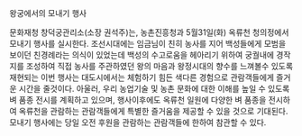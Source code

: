 왕궁에서의 모내기 행사

문화재청 창덕궁관리소(소장 권석주)는, 농촌진흥청과 5월31일(화) 옥류천 청의정에서 모내기 행사를 실시한다. 조선시대에는 임금님이 친히 농사를 지어 백성들에게 모범을 보이던 친경례라는 의식이 있었는데 백성의 수고로움을 헤아리기 위하여 궁궐내에 경작지를 조성하여 직접 농사를 주관하였던 왕의 마음과 왕정시대의 향수를 느껴볼수 있도록 재현되는 이번 행사는 대도시에서는 체험하기 힘든 색다른 경험으로 관람객들에게 즐거운 시간을 줄것이다. 아울러, 우리 농업기술 및 농촌 문화에 대한 이해를 높일 수 있도록 벼 품종 전시를 계획하고 있으며, 행사이후에도 옥류천 일원에 다양한 벼 품종을 전시하여 옥류천을 관람하는 관람객들에게 특별한 즐거움을 제공할 수 있을 것으로 기대된다. 모내기 행사에는 당일 오전 후원을 관람하는 관람객들에 한하여 참관할 수 있다.